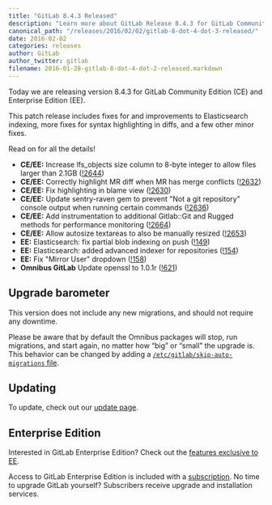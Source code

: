 ```yaml
---
title: "GitLab 8.4.3 Released"
description: "Learn more about GitLab Release 8.4.3 for GitLab Community Edition (CE) and Enterprise Edition (EE)"
canonical_path: "/releases/2016/02/02/gitlab-8-dot-4-dot-3-released/"
date: 2016-02-02
categories: releases
author: GitLab
author_twitter: gitlab
filename: 2016-01-28-gitlab-8-dot-4-dot-2-released.markdown
---
```


Today we are releasing version 8.4.3 for GitLab Community Edition (CE) and
Enterprise Edition (EE).

This patch release includes fixes for and improvements to Elasticsearch
indexing, more fixes for syntax highlighting in diffs, and a few other minor
fixes.

Read on for all the details!

<!-- more -->

- **CE/EE:** Increase lfs_objects size column to 8-byte integer to allow files larger
  than 2.1GB ([!2644])
- **CE/EE:** Correctly highlight MR diff when MR has merge conflicts ([!2632])
- **CE/EE:** Fix highlighting in blame view ([!2630])
- **CE/EE:** Update sentry-raven gem to prevent "Not a git repository" console output
  when running certain commands ([!2636])
- **CE/EE:** Add instrumentation to additional Gitlab::Git and Rugged methods for
  performance monitoring ([!2664])
- **CE/EE:** Allow autosize textareas to also be manually resized ([!2653])
- **EE:** Elasticsearch: fix partial blob indexing on push ([!149])
- **EE:** Elasticsearch: added advanced indexer for repositories ([!154])
- **EE:** Fix "Mirror User" dropdown ([!158])
- **Omnibus GitLab** Update openssl to 1.0.1r ([!621])

[!149]: https://gitlab.com/gitlab-org/gitlab-ee/merge_requests/149
[!154]: https://gitlab.com/gitlab-org/gitlab-ee/merge_requests/154
[!158]: https://gitlab.com/gitlab-org/gitlab-ee/merge_requests/158
[!2630]: https://gitlab.com/gitlab-org/gitlab-ce/merge_requests/2630
[!2632]: https://gitlab.com/gitlab-org/gitlab-ce/merge_requests/2632
[!2636]: https://gitlab.com/gitlab-org/gitlab-ce/merge_requests/2636
[!2641]: https://gitlab.com/gitlab-org/gitlab-ce/merge_requests/2641
[!2644]: https://gitlab.com/gitlab-org/gitlab-ce/merge_requests/2644
[!2653]: https://gitlab.com/gitlab-org/gitlab-ce/merge_requests/2653
[!2664]: https://gitlab.com/gitlab-org/gitlab-ce/merge_requests/2664
[!621]: https://gitlab.com/gitlab-org/omnibus-gitlab/merge_requests/621

## Upgrade barometer

This version does not include any new migrations, and should not require any
downtime.

Please be aware that by default the Omnibus packages will stop, run migrations,
and start again, no matter how “big” or “small” the upgrade is. This behavior
can be changed by adding a [`/etc/gitlab/skip-auto-migrations`
file](http://doc.gitlab.com/omnibus/update/README.html).

## Updating

To update, check out our [update page](/update/).

## Enterprise Edition

Interested in GitLab Enterprise Edition? Check out the [features exclusive to
EE](/features/#enterprise).

Access to GitLab Enterprise Edition is included with a [subscription](/pricing/).
No time to upgrade GitLab yourself? Subscribers receive upgrade and installation
services.
